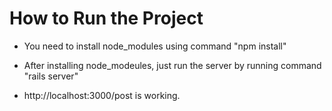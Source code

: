 # How to Run the Project

* You need to install node_modules using command "npm install"

* After installing node_modeules, just run the server by running command "rails server"

* http://localhost:3000/post is working.

